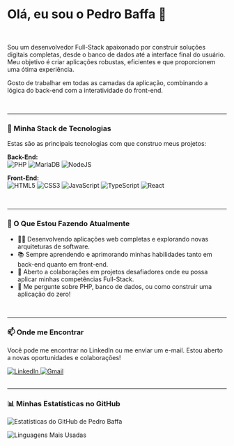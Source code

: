 # Olá, eu sou o Pedro Baffa 👋

<br>

Sou um desenvolvedor Full-Stack apaixonado por construir soluções digitais completas, desde o banco de dados até a interface final do usuário. Meu objetivo é criar aplicações robustas, eficientes e que proporcionem uma ótima experiência.

Gosto de trabalhar em todas as camadas da aplicação, combinando a lógica do back-end com a interatividade do front-end.

<br>

---

### 🚀 Minha Stack de Tecnologias

Estas são as principais tecnologias com que construo meus projetos:

**Back-End:**<br>
![PHP](https://img.shields.io/badge/php-%23777BB4.svg?style=for-the-badge&logo=php&logoColor=white)
![MariaDB](https://img.shields.io/badge/MariaDB-003545?style=for-the-badge&logo=mariadb&logoColor=white)
![NodeJS](https://img.shields.io/badge/node.js-6DA55F?style=for-the-badge&logo=node.js&logoColor=white)

**Front-End:**<br>
![HTML5](https://img.shields.io/badge/html5-%23E34F26.svg?style=for-the-badge&logo=html5&logoColor=white)
![CSS3](https://img.shields.io/badge/css3-%231572B6.svg?style=for-the-badge&logo=css3&logoColor=white)
![JavaScript](https://img.shields.io/badge/javascript-%23323330.svg?style=for-the-badge&logo=javascript&logoColor=%23F7DF1E)
![TypeScript](https://img.shields.io/badge/typescript-%23007ACC.svg?style=for-the-badge&logo=typescript&logoColor=white)
![React](https://img.shields.io/badge/react-%2320232a.svg?style=for-the-badge&logo=react&logoColor=%2361DAFB)


<br>

---

### 🌱 O Que Estou Fazendo Atualmente

- 👨‍💻 Desenvolvendo aplicações web completas e explorando novas arquiteturas de software.
- 📚 Sempre aprendendo e aprimorando minhas habilidades tanto em back-end quanto em front-end.
- 👯 Aberto a colaborações em projetos desafiadores onde eu possa aplicar minhas competências Full-Stack.
- 💬 Me pergunte sobre PHP, banco de dados, ou como construir uma aplicação do zero!

<br>

---

### 📫 Onde me Encontrar

Você pode me encontrar no LinkedIn ou me enviar um e-mail. Estou aberto a novas oportunidades e colaborações!

<a href="https://linkedin.com/in/pedro-baffa" target="_blank">
  <img src="https://img.shields.io/badge/linkedin-%230077B5.svg?style=for-the-badge&logo=linkedin&logoColor=white" alt="LinkedIn">
</a>
<a href="mailto:[pedro2004baffa@gmail.com]">
  <img src="https://img.shields.io/badge/gmail-%23D14836.svg?style=for-the-badge&logo=gmail&logoColor=white" alt="Gmail">
</a>

<br>
<br>

---

### 📊 Minhas Estatísticas no GitHub

![Estatísticas do GitHub de Pedro Baffa](https://github-readme-stats.vercel.app/api?username=PedroBaffa&show_icons=true&theme=dracula&include_all_commits=true&count_private=true)

![Linguagens Mais Usadas](https://github-readme-stats.vercel.app/api/top-langs/?username=PedroBaffa&layout=compact&langs_count=8&theme=dracula)
